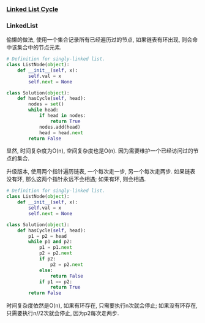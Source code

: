 ###  [Linked List Cycle](https://leetcode.com/problems/linked-list-cycle/)


### LinkedList


偷懒的做法, 使用一个集合记录所有已经遍历过的节点, 如果链表有环出现,
则会命中该集合中的节点元素.


```Python
# Definition for singly-linked list.
class ListNode(object):
    def __init__(self, x):
        self.val = x
        self.next = None

class Solution(object):
    def hasCycle(self, head):
        nodes = set()
        while head:
            if head in nodes:
                return True
            nodes.add(head)
            head = head.next
        return False
```


显然, 时间复杂度为O(n), 空间复杂度也是O(n). 因为需要维护一个已经访问过的节点的集合.

升级版本, 使用两个指针遍历链表, 一个每次走一步, 另一个每次走两步.
如果链表没有环, 那么这两个指针永远不会相遇; 如果有环, 则会相遇.


```Python
# Definition for singly-linked list.
class ListNode(object):
    def __init__(self, x):
        self.val = x
        self.next = None

class Solution(object):
    def hasCycle(self, head):
        p1 = p2 = head
        while p1 and p2:
            p1 = p1.next
            p2 = p2.next
            if p2:
                p2 = p2.next
            else:
                return False
            if p1 == p2:
                return True
        return False 
```

时间复杂度依然是O(n), 如果有环存在, 只需要执行n次就会停止; 如果没有环存在, 只需要执行n//2次就会停止, 因为p2每次走两步.
